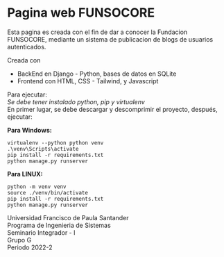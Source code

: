 # Pagina web FUNSOCORE

Esta pagina es creada con el fin de dar a conocer la Fundacion FUNSOCORE, mediante un sistema de publicacion de blogs de usuarios autenticados.  
  
Creada con  
 - BackEnd en Django - Python, bases de datos en SQLite
 - Frontend con HTML, CSS - Tailwind, y Javascript

Para ejecutar:  
*Se debe tener instalado python, pip y virtualenv*  
En primer lugar, se debe descargar y descomprimir el proyecto, después, ejecutar:  
  
**Para Windows:**
```  
virtualenv --python python venv
.\venv\Scripts\activate
pip install -r requirements.txt
python manage.py runserver
```

**Para LINUX:**
```  
python -m venv venv
source ./venv/bin/activate
pip install -r requirements.txt
python manage.py runserver
```

Universidad Francisco de Paula Santander  
Programa de Ingenieria de Sistemas  
Seminario Integrador - I  
Grupo G  
Periodo 2022-2
